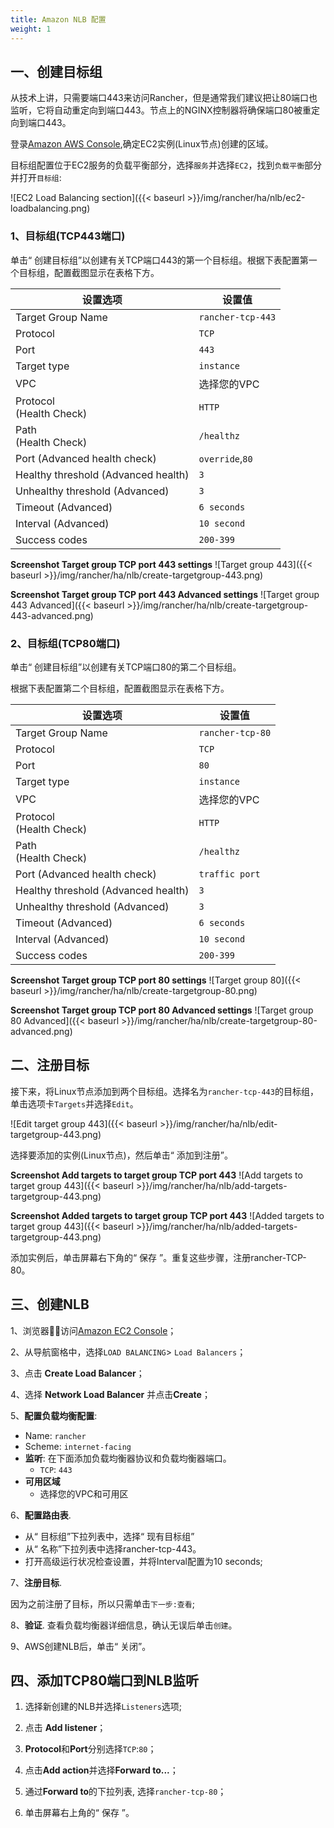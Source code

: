 ```yaml
---
title: Amazon NLB 配置
weight: 1
---
```


## 一、创建目标组

从技术上讲，只需要端口443来访问Rancher，但是通常我们建议把让80端口也监听，它将自动重定向到端口443。节点上的NGINX控制器将确保端口80被重定向到端口443。

登录[Amazon AWS Console](https://console.aws.amazon.com/ec2/),确定EC2实例(Linux节点)创建的区域。

目标组配置位于EC2服务的负载平衡部分，选择`服务`并选择`EC2`，找到`负载平衡`部分并打开`目标组`:

![EC2 Load Balancing section]({{< baseurl >}}/img/rancher/ha/nlb/ec2-loadbalancing.png)

### 1、目标组(TCP443端口)

单击“ 创建目标组”以创建有关TCP端口443的第一个目标组。根据下表配置第一个目标组，配置截图显示在表格下方。

| 设置选项                              | 设置值           |
| ----------------------------------- | ----------------- |
| Target Group Name                   | `rancher-tcp-443` |
| Protocol                            | `TCP`             |
| Port                                | `443`             |
| Target type                         | `instance`        |
| VPC                                 | 选择您的VPC   |
| Protocol<br/>(Health Check)         | `HTTP`            |
| Path<br/>(Health Check)             | `/healthz`        |
| Port (Advanced health check)        | `override`,`80`   |
| Healthy threshold (Advanced health) | `3`               |
| Unhealthy threshold (Advanced)      | `3`               |
| Timeout (Advanced)                  | `6 seconds`       |
| Interval (Advanced)                 | `10 second`       |
| Success codes                       | `200-399`         |

**Screenshot Target group TCP port 443 settings**
![Target group 443]({{< baseurl >}}/img/rancher/ha/nlb/create-targetgroup-443.png)

**Screenshot Target group TCP port 443 Advanced settings**
![Target group 443 Advanced]({{< baseurl >}}/img/rancher/ha/nlb/create-targetgroup-443-advanced.png)

### 2、目标组(TCP80端口)

单击“ 创建目标组”以创建有关TCP端口80的第二个目标组。

根据下表配置第二个目标组，配置截图显示在表格下方。

| 设置选项                              | 设置值             |
| ----------------------------------- | ----------------   |
| Target Group Name                   | `rancher-tcp-80`   |
| Protocol                            | `TCP`              |
| Port                                | `80`             |
| Target type                         | `instance`       |
| VPC                                 | 选择您的VPC  |
| Protocol<br/>(Health Check)         | `HTTP`           |
| Path<br/>(Health Check)             | `/healthz`       |
| Port (Advanced health check)        | `traffic port`   |
| Healthy threshold (Advanced health) | `3`              |
| Unhealthy threshold (Advanced)      | `3`              |
| Timeout (Advanced)                  | `6 seconds`      |
| Interval (Advanced)                 | `10 second`      |
| Success codes                       | `200-399`        |

**Screenshot Target group TCP port 80 settings**
![Target group 80]({{< baseurl >}}/img/rancher/ha/nlb/create-targetgroup-80.png)

**Screenshot Target group TCP port 80 Advanced settings**
![Target group 80 Advanced]({{< baseurl >}}/img/rancher/ha/nlb/create-targetgroup-80-advanced.png)

## 二、注册目标

接下来，将Linux节点添加到两个目标组。选择名为`rancher-tcp-443`的目标组，单击选项卡`Targets`并选择`Edit`。

![Edit target group 443]({{< baseurl >}}/img/rancher/ha/nlb/edit-targetgroup-443.png)

选择要添加的实例(Linux节点)，然后单击“ 添加到注册”。

**Screenshot Add targets to target group TCP port 443**
![Add targets to target group 443]({{< baseurl >}}/img/rancher/ha/nlb/add-targets-targetgroup-443.png)

**Screenshot Added targets to target group TCP port 443**
![Added targets to target group 443]({{< baseurl >}}/img/rancher/ha/nlb/added-targets-targetgroup-443.png)

添加实例后，单击屏幕右下角的“ 保存 ”。重复这些步骤，注册rancher-TCP-80。

## 三、创建NLB

1、浏览器访问[Amazon EC2 Console](https://console.aws.amazon.com/ec2/)；

2、从导航窗格中，选择`LOAD BALANCING`> `Load Balancers`；

3、点击 **Create Load Balancer**；

4、选择 **Network Load Balancer** 并点击**Create**；

5、**配置负载均衡配置**:

- Name: `rancher`
- Scheme: `internet-facing`
- **监听**: 在下面添加负载均衡器协议和负载均衡器端口。
  - `TCP`: `443`
- **可用区域**
  - 选择您的VPC和可用区

6、**配置路由表**.

- 从“ 目标组”下拉列表中，选择“ 现有目标组”
- 从“ 名称”下拉列表中选择rancher-tcp-443。
- 打开高级运行状况检查设置，并将Interval配置为10 seconds;

7、**注册目标**.

因为之前注册了目标，所以只需单击`下一步:查看`;

8、**验证**. 查看负载均衡器详细信息，确认无误后单击`创建`。

9、AWS创建NLB后，单击“ 关闭”。

## 四、添加TCP80端口到NLB监听

1. 选择新创建的NLB并选择`Listeners`选项;

2. 点击 **Add listener**；

3. **Protocol**和**Port**分别选择`TCP`:`80`；

4. 点击**Add action**并选择**Forward to...**；

5. 通过**Forward to**的下拉列表, 选择`rancher-tcp-80`；

6. 单击屏幕右上角的“ 保存 ”。